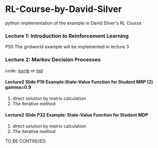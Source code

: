 # RL-Course-by-David-Silver
python implementation of the example in David Silver's RL Course 

### Lecture 1: Introduction to Reinforcement Learning 

P50 The gridworld example will be implemented in lecture 3

### Lecture 2: Markov Decision Processes  
code: [ipynb](https://github.com/GarfieldF/RL-Course-by-David-Silver/blob/master/Lecture2.ipynb) or  [md](https://github.com/GarfieldF/RL-Course-by-David-Silver/blob/master/Lecture2.md)

#### Lecture2 Slide P19 Example:State-Value Function for Student MRP (2) gamma=0.9
1. direct solution by matrix calculation
2. The iterative method
#### Lecture2 Slide P32 Example: State-Value Function for Student MDP
1. direct solution by matrix calculation
2. The iterative method


TO BE CONTINUED.
